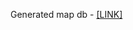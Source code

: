 Generated map db - [[LINK]](https://drive.google.com/file/d/1oypQzMbAfSA65r6qCWKaV0sXPf1MyLVJ/view?usp=sharing)
